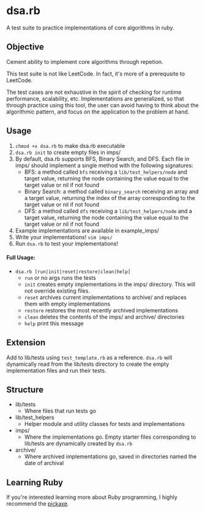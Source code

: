 # dsa.rb
A test suite to practice implementations of core algorithms in ruby.

## Objective
Cement ability to implement core algorithms through repetion.

This test suite is not like LeetCode. In fact, it's more of a prerequsite to LeetCode.

The test cases are not exhaustive in the spirit of checking for runtime performance, 
scalability, etc. Implementations are generalized, so that through practice using this 
tool, the user can avoid having to think about the algorithmic pattern, and focus on 
the application to the problem at hand.

## Usage
1. `chmod +x dsa.rb` to make dsa.rb executable
2. `dsa.rb init` to create empty files in imps/
3. By default, dsa.rb supports BFS, Binary Search, and DFS. Each file in imps/ should implement
a single method with the following signatures:
    - BFS: a method called `bfs` receiving a `lib/test_helpers/node` and target value,
    returning the node containing the value equal to the target value or nil if not found
    - Binary Search: a method called `binary_search` receiving an array and a target value,
    returning the index of the array corresponding to the target value or nil if not found
    - DFS: a method called `dfs` receiving a `lib/test_helpers/node` and a target value,
    returning the node containing the value equal to the target value or nil if not found
4. Example implementations are available in example_imps/
5. Write your implementations! `vim imps/`
6. Run `dsa.rb` to test your implementations!

#### Full Usage:
- `dsa.rb [run|init|reset|restore|clean|help]`
    - `run` or no args runs the tests
    - `init` creates empty implementations in the imps/ directory. This will not override existing files.
    - `reset` archives current implementations to archive/ and replaces them with empty implementations
    - `restore` restores the most recently archived implementations
    - `clean` deletes the contents of the imps/ and archive/ directories
    - `help` print this message

## Extension
Add to lib/tests using `test_template.rb` as a reference. `dsa.rb` will dynamically 
read from the lib/tests directory to create the empty implementation files and run
their tests.

## Structure
- lib/tests
    - Where files that run tests go
- lib/test_helpers
    - Helper module and utility classes for tests and implementations
- imps/
    - Where the implementations go. Empty starter files corresponding to lib/tests are dynamically created by `dsa.rb`
- archive/
    - Where archived implementations go, saved in directories named the date of archival

## Learning Ruby
If you're interested learning more about Ruby programming, I highly recommend the 
[pickaxe](https://pragprog.com/titles/ruby5/programming-ruby-3-3-5th-edition/).

